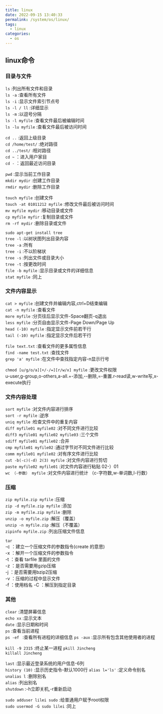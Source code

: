 ```yaml
---
title: linux
date: 2022-09-15 13:40:33
permalink: /system/os/linux/
tags: 
  - linux
categories:
  - os
---
```

  
## linux命令
### 目录与文件
`ls` :列出所有文件和目录  
`ls -a` :查看所有文件  
`ls -i` :显示文件索引节点号  
`ls -l / ll` :详细显示  
`ls -m` :以逗号分隔  
`ls -l myfile` :查看文件最后被编辑时间  
`ls -lu myfile` :查看文件最后被访问时间

`cd ..` :返回上级目录  
`cd /home/test/` :绝对路径  
`cd ../test/` :相对路径  
`cd ~` ：进入用户家目  
`cd -` ：返回最近访问目录  

`pwd` :显示当前工作目录  
`mkdir mydir` :创建工作目录  
`rmdir mydir` :删除工作目录  

`touch myfile` :创建文件  
`touch -at 01011212 myfile` :修改文件最后被访问时间  
`mv myfile mydir` :移动目录或文件  
`cp myfile myfir` :复制目录或文件  
`rm -rf mydir` :删除目录或文件  

`sudo apt-get install tree`  
`tree -l` :以树状图列出目录内容  
`tree -a` :所有  
`tree -i` :不以阶梯状  
`tree -s` :列出文件或目录大小  
`tree -t` :按更改时间  
`file -b myfile` :显示目录或文件的详细信息  
`stat myfile` :同上
### 文件内容显示
`cat > myfile` :创建文件并编辑内容,ctrl+D结束编辑  
`cat -n myfile` :查看文件  
`more myfile` :分页往后显示文件-Space翻页-q退出  
`less myfile` :分页自由显示文件-Page Down/Page Up    
`head (-10) myfile` :指定显示文件前若干行  
`tail (-10) myfile` :指定显示文件后若干行  

`file text.txt` :查看文件的更多属性信息  
`find -name test.txt` :查找文件  
`grep 'a' myfile` :在文件中查找指定内容-n显示行号  

`chmod [u/g/o/a][+/-/=][r/w/x] myfile` :更改文件权限  
u-user,g-group,o-others,a-all.+-添加,--删除,=-重置.r-read读,w-write写,x-execute执行  
### 文件内容处理
`sort myfile` :对文件内容进行排序  
`sort -r myfile` :逆序  
`uniq myfile` :检查文件中的重复内容  
`diff myfile01 myfile02` :对不同文件进行比较  
`diff3 myfile01 myfile02 myfile03` :三个文件  
`sdiff myfile01 myfile02` :合并  
`cmp myfile01 myfile02` :通过字节对不同文件进行比较  
`comm myfile01 myfile02` :对有序文件进行比较  
`cut -b(-c)(-d) 2(3) myfile` :对文件内容进行剪切  
`paste myfile02 myfile01` :对文件内容进行粘贴 02-）01  
`wc （-参数） myfile` :对文件内容进行统计 （c-字符数,w-单词数,l-行数）  
### 压缩
`zip myfile.zip myfile` :压缩  
`zip -d myfile.zip myfile` :添加  
`zip -m myfile.zip myfile` :删除  
`unzip -o myfile.zip` :解压（覆盖）  
`unzip -n myfile.zip` :解压（不覆盖）  
`zipinfo myfile.zip` :列出压缩文件信息  

`tar`  
-c ：建立一个压缩文件的参数指令(create 的意思)  
-x ：解开一个压缩文件的参数指令  
-t ：查看 tarfile 里面的文件  
-z ：是否需要用gzip压缩  
-j ：是否需要用bzip2压缩  
-v ：压缩的过程中显示文件  
-f ：使用档名 
-C ：解压到指定目录
### 其他
`clear` :清楚屏幕信息  
`echo xx` :显示文本  
`date` :显示日期和时间  
`ps` :查看当前进程  
`ps -ef ` :查看所有进程的详细信息
`ps -aux` :显示所有包含其他使用者的进程

`kill -9 2315` :终止某一进程
`pkill Jincheng`  
`killall Jincheng`  

`last` :显示最近登录系统的用户信息-6列  
`history (10)` :显示历史指令-默认1000行
`alias l='ls'` :定义命令别名  
`unalias l` :删除别名  
`alias` :列出别名  
`shutdown` :-h立即关机,-r重新启动  

`sudo adduser lilei sudo` :给普通用户赋予root权限  
`sudo usermod -G sudo lilei` :同上  